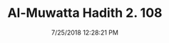 ---
title        : "Al-Muwatta Hadith 2. 108"
date         : 7/25/2018 12:28:21 PM
draft        : false
type         : "hadith"
layout       : "hadith"
BookCode     : "AMH"
VolumeNumber : "2"
HadithNumber : "108"
categories  :  ["Purity - Bleeding as if Menstruating"]
---